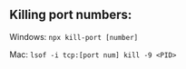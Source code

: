 ## Killing port numbers:

Windows:
`npx kill-port [number]`

Mac: 
`lsof -i tcp:[port num] kill -9 <PID>`